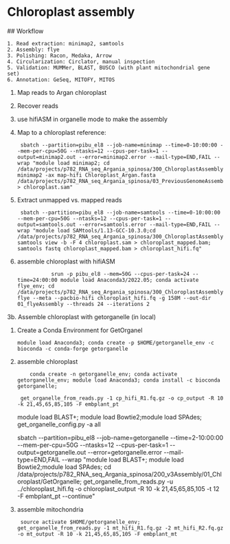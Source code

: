 # Chloroplast assembly

## Workflow
    
    1. Read extraction: minimap2, samtools
    2. Assembly: flye
    3. Polishing: Racon, Medaka, Arrow
    4. Circularization: Circlator, manual inspection
    5. Validation: MUMMer, BLAST, BUSCO (with plant mitochondrial gene set)
    6. Annotation: GeSeq, MITOFY, MITOS

    
1. Map reads to Argan chloroplast 
2. Recover reads
3. use hifiASM in organelle mode to make the assembly


1. Map to a chloroplast reference:

        sbatch --partition=pibu_el8 --job-name=minimap --time=0-10:00:00 --mem-per-cpu=50G --ntasks=12 --cpus-per-task=1 --output=minimap2.out --error=minimap2.error --mail-type=END,FAIL --wrap "module load minimap2; cd /data/projects/p782_RNA_seq_Argania_spinosa/300_ChloroplastAssembly; minimap2 -ax map-hifi Chloroplast_Argan.fasta /data/projects/p782_RNA_seq_Argania_spinosa/03_PreviousGenomeAssemblyAttemps/20_GenomeAssembly/01_Hifi/Combined_clean.fq.gz > chloroplast.sam"

2. Extract unmapped vs. mapped reads

        sbatch --partition=pibu_el8 --job-name=samtools --time=0-10:00:00 --mem-per-cpu=50G --ntasks=12 --cpus-per-task=1 --output=samtools.out --error=samtools.error --mail-type=END,FAIL --wrap "module load SAMtools/1.13-GCC-10.3.0;cd /data/projects/p782_RNA_seq_Argania_spinosa/300_ChloroplastAssembly; samtools view -b -F 4 chloroplast.sam > chloroplast_mapped.bam; samtools fastq chloroplast_mapped.bam > chloroplast_hifi.fq"

3. assemble chloroplast with hifiASM



                  srun -p pibu_el8 --mem=50G --cpus-per-task=24 --time=24:00:00 module load Anaconda3/2022.05; conda activate flye_env; cd /data/projects/p782_RNA_seq_Argania_spinosa/300_ChloroplastAssembly; flye --meta --pacbio-hifi chloroplast_hifi.fq -g 158M --out-dir 01_flyeAssembly --threads 24 --iterations 2  



3b. Assemble chloroplast with getorganelle (in local)

1. Create a Conda Environment for GetOrganel

       module load Anaconda3; conda create -p $HOME/getorganelle_env -c bioconda -c conda-forge getorganelle

2. assemble chloroplast

           conda create -n getorganelle_env; conda activate getorganelle_env; module load Anaconda3; conda install -c bioconda getorganelle;

        get_organelle_from_reads.py -1 cp_hifi_R1.fq.gz -o cp_output -R 10 -k 21,45,65,85,105 -F embplant_pt

   module load BLAST+; module load Bowtie2;module load SPAdes; get_organelle_config.py -a all

   sbatch --partition=pibu_el8 --job-name=getorganelle --time=2-10:00:00 --mem-per-cpu=50G --ntasks=12 --cpus-per-task=1 --output=getorganelle.out --error=getorganelle.error --mail-type=END,FAIL --wrap "module load BLAST+; module load Bowtie2;module load SPAdes; cd /data/projects/p782_RNA_seq_Argania_spinosa/200_v3Assembly/01_Chloroplast/GetOrganelle; get_organelle_from_reads.py -u ../chloroplast_hifi.fq -o chloroplast_output -R 10 -k 21,45,65,85,105 -t 12 -F embplant_pt --continue"


4. assemble mitochondria

        source activate $HOME/getorganelle_env; get_organelle_from_reads.py -1 mt_hifi_R1.fq.gz -2 mt_hifi_R2.fq.gz -o mt_output -R 10 -k 21,45,65,85,105 -F embplant_mt
